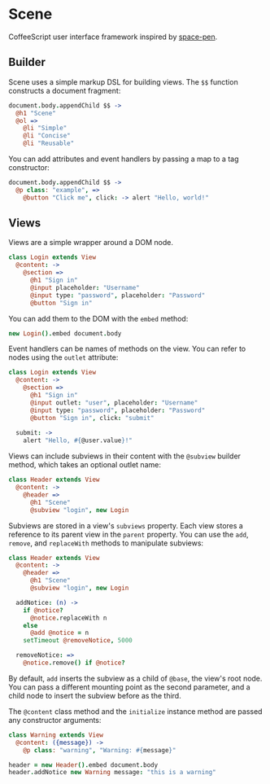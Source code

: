 Scene
=====

CoffeeScript user interface framework inspired by [space-pen](http://atom.github.io/space-pen/).

Builder
-------

Scene uses a simple markup DSL for building views. The `$$` function constructs a document fragment:

```coffeescript
document.body.appendChild $$ ->
  @h1 "Scene"
  @ol =>
    @li "Simple"
    @li "Concise"
    @li "Reusable"
```

You can add attributes and event handlers by passing a map to a tag constructor:

```coffeescript
document.body.appendChild $$ ->
  @p class: "example", =>
    @button "Click me", click: -> alert "Hello, world!"
```

Views
-----

Views are a simple wrapper around a DOM node.

```coffeescript
class Login extends View
  @content: ->
    @section =>
      @h1 "Sign in"
      @input placeholder: "Username"
      @input type: "password", placeholder: "Password"
      @button "Sign in"
```

You can add them to the DOM with the `embed` method:

```coffeescript
new Login().embed document.body
```

Event handlers can be names of methods on the view. You can refer to nodes using the `outlet` attribute:

```coffeescript
class Login extends View
  @content: ->
    @section =>
      @h1 "Sign in"
      @input outlet: "user", placeholder: "Username"
      @input type: "password", placeholder: "Password"
      @button "Sign in", click: "submit"
  
  submit: ->
    alert "Hello, #{@user.value}!"
```

Views can include subviews in their content with the `@subview` builder method, which takes an optional outlet name:

```coffeescript
class Header extends View
  @content: ->
    @header =>
      @h1 "Scene"
      @subview "login", new Login
```

Subviews are stored in a view's `subviews` property. Each view stores a reference to its parent view in the `parent` property. You can use the `add`, `remove`, and `replaceWith` methods to manipulate subviews:

```coffeescript
class Header extends View
  @content: ->
    @header =>
      @h1 "Scene"
      @subview "login", new Login

  addNotice: (n) ->
    if @notice?
      @notice.replaceWith n
    else
      @add @notice = n
    setTimeout @removeNotice, 5000

  removeNotice: =>
    @notice.remove() if @notice?
```

By default, `add` inserts the subview as a child of `@base`, the view's root node. You can pass a different mounting point as the second parameter, and a child node to insert the subview before as the third.

The `@content` class method and the `initialize` instance method are passed any constructor arguments:

```coffeescript
class Warning extends View
  @content: ({message}) ->
    @p class: "warning", "Warning: #{message}"

header = new Header().embed document.body
header.addNotice new Warning message: "this is a warning"
```
